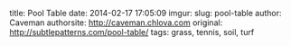 title: Pool Table
date: 2014-02-17 17:05:09
imgur: 
slug: pool-table
author: Caveman
authorsite: http://caveman.chlova.com
original: http://subtlepatterns.com/pool-table/
tags: grass, tennis, soil, turf

